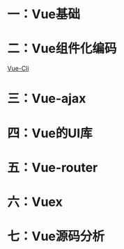 # 一：Vue基础



# 二：Vue组件化编码

[Vue-Cli](https://github.com/Rocks526/Java-Notes/blob/master/docs/web/前端/vue/vue-cli.md)

# 三：Vue-ajax


# 四：Vue的UI库


# 五：Vue-router


# 六：Vuex


# 七：Vue源码分析